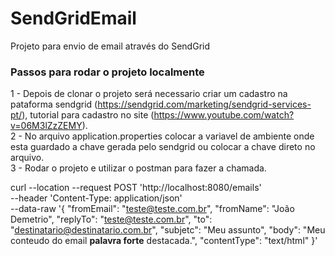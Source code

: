 # SendGridEmail
Projeto para envio de email através do SendGrid

### Passos para rodar o projeto localmente
1 - Depois de clonar o projeto será necessario criar um cadastro na pataforma sendgrid (https://sendgrid.com/marketing/sendgrid-services-pt/), tutorial para cadastro no site (https://www.youtube.com/watch?v=06M3lZzZEMY).</br>
2 - No arquivo application.properties colocar a variavel de ambiente onde esta guardado a chave gerada pelo sendgrid ou colocar a chave direto no arquivo.</br>
3 - Rodar o projeto e utilizar o postman para fazer a chamada.</br>

curl --location --request POST 'http://localhost:8080/emails' \
--header 'Content-Type: application/json' \
--data-raw '{
    "fromEmail": "teste@teste.com.br",
    "fromName": "João Demetrio",
    "replyTo": "teste@teste.com.br",
    "to": "destinatario@destinatario.com.br",
    "subjetc": "Meu assunto",
    "body": "Meu conteudo do email <strong>palavra forte</strong> destacada.",
    "contentType": "text/html"
}'
